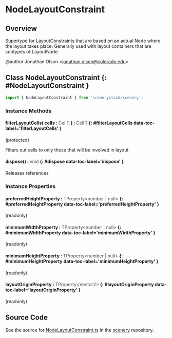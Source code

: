 # NodeLayoutConstraint

## Overview

Supertype for LayoutConstraints that are based on an actual Node where the layout takes place. Generally used with
layout containers that are subtypes of LayoutNode.

@author Jonathan Olson &lt;jonathan.olson@colorado.edu&gt;

## Class NodeLayoutConstraint {: #NodeLayoutConstraint }


```js
import { NodeLayoutConstraint } from 'scenerystack/scenery';
```
### Instance Methods

#### filterLayoutCells( cells : <span style="font-weight: 400; opacity: 80%;">Cell[]</span> ) : <span style="font-weight: 400; opacity: 80%;">Cell[]</span> {: #filterLayoutCells data-toc-label='filterLayoutCells' }

(protected)

Filters out cells to only those that will be involved in layout

#### dispose() : <span style="font-weight: 400; opacity: 80%;">void</span> {: #dispose data-toc-label='dispose' }

Releases references

### Instance Properties

#### preferredHeightProperty : <span style="font-weight: 400; opacity: 80%;">TProperty&lt;number | null&gt;</span> {: #preferredHeightProperty data-toc-label='preferredHeightProperty' }

(readonly)

#### minimumWidthProperty : <span style="font-weight: 400; opacity: 80%;">TProperty&lt;number | null&gt;</span> {: #minimumWidthProperty data-toc-label='minimumWidthProperty' }

(readonly)

#### minimumHeightProperty : <span style="font-weight: 400; opacity: 80%;">TProperty&lt;number | null&gt;</span> {: #minimumHeightProperty data-toc-label='minimumHeightProperty' }

(readonly)

#### layoutOriginProperty : <span style="font-weight: 400; opacity: 80%;">TProperty&lt;Vector2&gt;</span> {: #layoutOriginProperty data-toc-label='layoutOriginProperty' }

(readonly)



## Source Code

See the source for [NodeLayoutConstraint.ts](https://github.com/phetsims/scenery/blob/main/js/layout/constraints/NodeLayoutConstraint.ts) in the [scenery](https://github.com/phetsims/scenery) repository.
